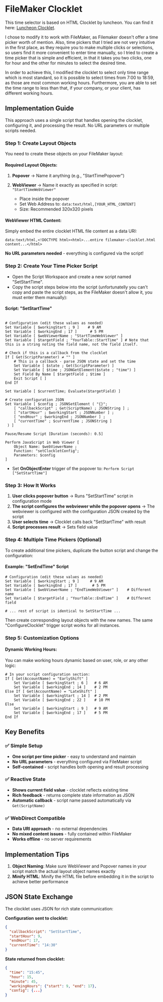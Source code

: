 # FileMaker Clocklet

This time selector is based on HTML Clocklet by luncheon. You can find it here: [Luncheon Clocklet](https://github.com/luncheon/clocklet).

I chose to modify it to work with FileMaker, as Filemaker doesn't offer a time picker worth of mention. Also, time pickers that I tried are not very intuitive in the first place, as they require you to make multiple clicks or selections, so users find it more convenient to enter time manually, so I tried to create a time picker that is simple and efficient, in that it takes you two clicks, one for hour and the other for minutes to select the desired time. 

In order to achieve this, I modified the clocklet to select only time range which is most standard, so it is possible to select times from 7:00 to 18:59, as those are most common working hours. Furthermore, you are able to set the time range to less than that, if your company, or your client, has different working hours.

## Implementation Guide

This approach uses a single script that handles opening the clocklet, configuring it, and processing the result. No URL parameters or multiple scripts needed.

### Step 1: Create Layout Objects

You need to create these objects on your FileMaker layout:

#### Required Layout Objects:
1. **Popover** → Name it anything (e.g., "StartTimePopover")

2. **WebViewer** → Name it exactly as specified in script: `"StartTimeWebViewer"`
   - Place inside the popover
   - Set Web Address to: `data:text/html,[YOUR_HTML_CONTENT]`
   - Size: Recommended 320x320 pixels

#### WebViewer HTML Content:
Simply embed the entire clocklet HTML file content as a data URI:
```
data:text/html,<!DOCTYPE html><html>...entire filemaker-clocklet.html content...</html>
```

**No URL parameters needed** - everything is configured via the script!

### Step 2: Create Your Time Picker Script
- Open the Script Workspace and create a new script named "SetStartTime".
- Copy the script steps below into the script (unfortunatelly you can't copy and paste the script steps, as the FileMaker doesn't allow it, you must enter them manually):

#### Script: "SetStartTime"
```

# Configuration (edit these values as needed)
Set Variable [ $workingStart ; 9 ]    # 9 AM
Set Variable [ $workingEnd ; 17 ]      # 5 PM  
Set Variable [ $webViewerName ; "StartTimeWebViewer" ]
Set Variable [ $targetField ; "YourTable::StartTime" ] # Note that this is a string noting the field name, not the field itself.

# Check if this is a callback from the clocklet
If [ Get(ScriptParameter) ≠ "" ]
    # This is a callback - parse JSON state and set the time
    Set Variable [ $state ; Get(ScriptParameter) ]
    Set Variable [ $time ; JSONGetElement($state ; "time") ]
    Set Field By Name [ $targetField ; $time ]
    Exit Script [ ]
End If

Set Variable [ $currentTime; Evaluate($targetField) ]

# Create configuration JSON
Set Variable [ $config ; JSONSetElement ( "{}";
    [ "callbackScript" ; Get(ScriptName) ; JSONString ] ;
    [ "startHour" ; $workingStart ; JSONNumber ] ;
    [ "endHour" ; $workingEnd ; JSONNumber ] ;
    [ "currentTime" ; $currentTime ; JSONString ]
 ) ]
    
Pause/Resume Script [Duration (seconds): 0.5]

Perform JavaScript in Web Viewer [ 
    Object Name: $webViewerName ; 
    Function: "setClockletConfig";
    Parameters: $config 
]

```

- Set **OnObjectEnter** trigger of the popover to: `Perform Script ["SetStartTime"]`

### Step 3: How It Works

1. **User clicks popover button** → Runs "SetStartTime" script in configuration mode 
2. **The script configures the webviewer while the popover opens** → The webviewer is configured with the configuration JSON created by the script
3. **User selects time** → Clocklet calls back "SetStartTime" with result
4. **Script processes result** → Sets field value

### Step 4: Multiple Time Pickers (Optional)

To create additional time pickers, duplicate the button script and change the configuration:

#### Example: "SetEndTime" Script
```
# Configuration (edit these values as needed)
Set Variable [ $workingStart ; 9 ]     # 9 AM
Set Variable [ $workingEnd ; 17 ]       # 5 PM
Set Variable [ $webViewerName ; "EndTimeWebViewer" ]    # Different name
Set Variable [ $targetField ; "YourTable::EndTime" ]    # Different field

# ... rest of script is identical to SetStartTime ...
```

Then create corresponding layout objects with the new names. The same "ConfigureClocklet" trigger script works for all instances.

### Step 5: Customization Options

#### Dynamic Working Hours:
You can make working hours dynamic based on user, role, or any other logic:

```
# In your script configuration section:
If [ Get(AccountName) = "EarlyShift" ]
    Set Variable [ $workingStart ; 6 ]   # 6 AM
    Set Variable [ $workingEnd ; 14 ]    # 2 PM
Else If [ Get(AccountName) = "LateShift" ]  
    Set Variable [ $workingStart ; 14 ]  # 2 PM
    Set Variable [ $workingEnd ; 22 ]    # 10 PM
Else
    Set Variable [ $workingStart ; 9 ]   # 9 AM
    Set Variable [ $workingEnd ; 17 ]    # 5 PM
End If
```

## Key Benefits

### ✅ **Simple Setup**
- **One script per time picker** - easy to understand and maintain
- **No URL parameters** - everything configured via FileMaker script
- **Self-contained** - script handles both opening and result processing

### ✅ **Reactive State**
- **Shows current field value** - clocklet reflects existing time
- **Rich feedback** - returns complete state information as JSON
- **Automatic callback** - script name passed automatically via `Get(ScriptName)`

### ✅ **WebDirect Compatible**
- **Data URI approach** - no external dependencies
- **No mixed content issues** - fully contained within FileMaker
- **Works offline** - no server requirements

## Implementation Tips

1. **Object Naming**: Make sure WebViewer and Popover names in your script match the actual layout object names exactly
2. **Minify HTML**: Minify the HTML file before embedding it in the script to achieve better performance

## JSON State Exchange

The clocklet uses JSON for rich state communication:

**Configuration sent to clocklet:**
```json
{
  "callbackScript": "SetStartTime",
  "startHour": 9,
  "endHour": 17,
  "currentTime": "14:30"
}
```

**State returned from clocklet:**
```json
{
  "time": "15:45",
  "hour": 15,
  "minute": 45,
  "workingHours": {"start": 9, "end": 17},
  "config": {...}
}
```

